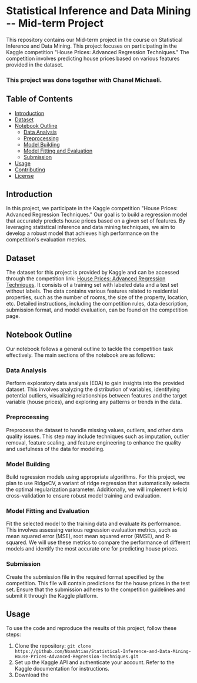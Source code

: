 # Statistical Inference and Data Mining -- Mid-term Project

This repository contains our Mid-term project in the course on Statistical Inference and Data Mining. This project focuses on participating in the Kaggle competition "House Prices: Advanced Regression Techniques." The competition involves predicting house prices based on various features provided in the dataset.
### This project was done together with Chanel Michaeli.

## Table of Contents

- [Introduction](#introduction)
- [Dataset](#dataset)
- [Notebook Outline](#notebook-outline)
  - [Data Analysis](#data-analysis)
  - [Preprocessing](#preprocessing)
  - [Model Building](#model-building)
  - [Model Fitting and Evaluation](#model-fitting-and-evaluation)
  - [Submission](#submission)
- [Usage](#usage)
- [Contributing](#contributing)
- [License](#license)

## Introduction

In this project, we participate in the Kaggle competition "House Prices: Advanced Regression Techniques." Our goal is to build a regression model that accurately predicts house prices based on a given set of features. By leveraging statistical inference and data mining techniques, we aim to develop a robust model that achieves high performance on the competition's evaluation metrics.

## Dataset

The dataset for this project is provided by Kaggle and can be accessed through the competition link: [House Prices: Advanced Regression Techniques](https://www.kaggle.com/c/house-prices-advanced-regression-techniques/overview). It consists of a training set with labeled data and a test set without labels. The data contains various features related to residential properties, such as the number of rooms, the size of the property, location, etc. Detailed instructions, including the competition rules, data description, submission format, and model evaluation, can be found on the competition page.

## Notebook Outline

Our notebook follows a general outline to tackle the competition task effectively. The main sections of the notebook are as follows:

### Data Analysis

Perform exploratory data analysis (EDA) to gain insights into the provided dataset. This involves analyzing the distribution of variables, identifying potential outliers, visualizing relationships between features and the target variable (house prices), and exploring any patterns or trends in the data.

### Preprocessing

Preprocess the dataset to handle missing values, outliers, and other data quality issues. This step may include techniques such as imputation, outlier removal, feature scaling, and feature engineering to enhance the quality and usefulness of the data for modeling.

### Model Building

Build regression models using appropriate algorithms. For this project, we plan to use RidgeCV, a variant of ridge regression that automatically selects the optimal regularization parameter. Additionally, we will implement k-fold cross-validation to ensure robust model training and evaluation.

### Model Fitting and Evaluation

Fit the selected model to the training data and evaluate its performance. This involves assessing various regression evaluation metrics, such as mean squared error (MSE), root mean squared error (RMSE), and R-squared. We will use these metrics to compare the performance of different models and identify the most accurate one for predicting house prices.

### Submission

Create the submission file in the required format specified by the competition. This file will contain predictions for the house prices in the test set. Ensure that the submission adheres to the competition guidelines and submit it through the Kaggle platform.

## Usage

To use the code and reproduce the results of this project, follow these steps:

1. Clone the repository: `git clone https://github.com/NoamAtias/Statistical-Inference-and-Data-Mining-House-Prices-Advanced-Regression-Techniques.git`
2. Set up the Kaggle API and authenticate your account. Refer to the Kaggle documentation for instructions.
3. Download the
